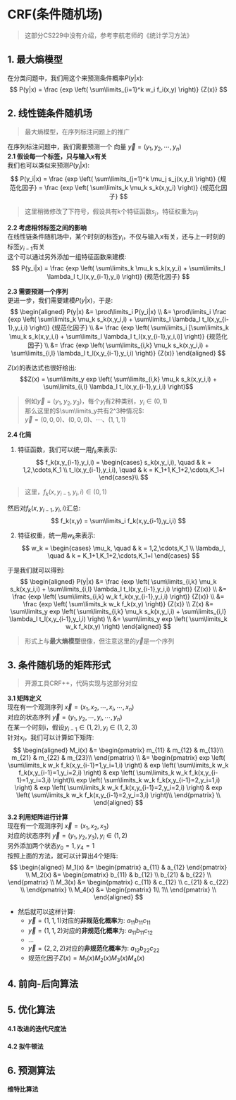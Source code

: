 # CRF(条件随机场)
> 这部分CS229中没有介绍，参考李航老师的《统计学习方法》

## 1. **最大熵模型**
在分类问题中，我们用这个来预测条件概率$P(y|x)$:
$$ P(y|x) = \frac {exp \left( \sum\limits_{i=1}^k w_i f_i(x,y) \right)} {Z(x)} $$

## 2. 线性链条件随机场
> 最大熵模型，在序列标注问题上的推广

在序列标注问题中，我们需要预测一个 向量 $\vec{y} = (y_1, y_2, \cdots, y_n)$  
**2.1 假设每一个标签，只与输入x有关**  
我们也可以类似来预测$P(y_i|x)$:  
$$ 
P(y_i|x) = \frac {exp \left( \sum\limits_{j=1}^k \mu_j s_j(x,y_i) \right)} {规范化因子} 
= \frac {exp \left( \sum\limits_k \mu_k s_k(x,y_i) \right)} {规范化因子} 
$$
> 这里稍微修改了下符号，假设共有k个特征函数$s_j$，特征权重为$\mu_j$


**2.2 考虑相邻标签之间的影响**  
在线性链条件随机场中，某个时刻的标签$y_i$，不仅与输入x有关，还与上一时刻的标签$y_{i-1}$有关  
这个可以通过另外添加一组特征函数来建模:
$$ 
P(y_i|x) = \frac {exp \left( \sum\limits_k \mu_k s_k(x,y_i) + \sum\limits_l \lambda_l t_l(x,y_{i-1},y_i) \right)} {规范化因子} 
$$

**2.3 需要预测一个序列**  
更进一步，我们需要建模$P(y|x)$，于是:  
$$
\begin{aligned}
    P(y|x) &= \prod\limits_i P(y_i|x) \\
    &= \prod\limits_i \frac {exp \left( \sum\limits_k \mu_k s_k(x,y_i,i) + \sum\limits_l \lambda_l t_l(x,y_{i-1},y_i,i) \right)} {规范化因子} \\
    &= \frac {exp \left( \sum\limits_i [\sum\limits_k \mu_k s_k(x,y_i,i) + \sum\limits_l \lambda_l t_l(x,y_{i-1},y_i,i)] \right)} {规范化因子} \\
    &= \frac {exp \left( \sum\limits_{i,k} \mu_k s_k(x,y_i,i) + \sum\limits_{i,l} \lambda_l t_l(x,y_{i-1},y_i,i) \right)} {Z(x)}
\end{aligned}
$$

$Z(x)$的表达式也很好给出:  
$$Z(x) = \sum\limits_y exp \left( \sum\limits_{i,k} \mu_k s_k(x,y_i,i) + \sum\limits_{i,l} \lambda_l t_l(x,y_{i-1},y_i,i) \right)$$
> 例如$\vec{y} = (y_1, y_2, y_3)$，每个$y_i$有2种类别，$y_i \in (0,1)$  
> 那么这里的$\sum\limits_y共有2^3种情况$:  
> $\vec{y} = (0,0,0)、(0,0,0)、\cdots、(1,1,1)$

**2.4 化简**
1. 特征函数，我们可以统一用$f_k$来表示:
$$
    f_k(x,y_{i-1},y_i,i) = 
    \begin{cases}
        s_k(x,y_i,i), \quad & k = 1,2,\cdots,K_1 \\
        t_l(x,y_{i-1},y_i,i), \quad & k = K_1+1,K_1+2,\cdots,K_1+l
    \end{cases}\\
$$
> 这里，$f_k(x,y_{i-1},y_i,i) \in (0,1)$

然后对$f_k(x,y_{i-1},y_i,i)$汇总:  
$$
    f_k(x,y) = \sum\limits_i f_k(x,y_{i-1},y_i,i)
$$

2. 特征权重，统一用$w_k$来表示:  
$$
    w_k = 
    \begin{cases}
        \mu_k, \quad & k = 1,2,\cdots,K_1 \\
        \lambda_l, \quad & k = K_1+1,K_1+2,\cdots,K_1+l
    \end{cases}
$$

于是我们就可以得到:
$$
\begin{aligned}
    P(y|x) &=  \frac {exp \left( \sum\limits_{i,k} \mu_k s_k(x,y_i,i) + \sum\limits_{i,l} \lambda_l t_l(x,y_{i-1},y_i,i) \right)} {Z(x)} \\
    &= \frac {exp \left( \sum\limits_{i,k} w_k f_k(x,y_{i-1},y_i,i) \right)} {Z(x)} \\
    &= \frac {exp \left( \sum\limits_k w_k f_k(x,y) \right)} {Z(x)} \\
    Z(x) &= \sum\limits_y exp \left( \sum\limits_{i,k} \mu_k s_k(x,y_i,i) + \sum\limits_{i,l} \lambda_l t_l(x,y_{i-1},y_i,i) \right) \\
    &= \sum\limits_y exp \left( \sum\limits_k w_k f_k(x,y) \right)
\end{aligned}
$$

> 形式上与**最大熵模型**很像，但注意这里的$\vec{y}$是一个序列

## 3. 条件随机场的矩阵形式
> 开源工具CRF++，代码实现与这部分对应

**3.1 矩阵定义**  
现在有一个观测序列 $\vec{x} = (x_1,x_2,\cdots,x_i,\cdots,x_n)$  
对应的状态序列 $\vec{y} = (y_1,y_2,\cdots,y_i,\cdots,y_n)$  
在某一个时刻i，假设$y_{i-1} \in (1,2), y_i \in (1,2,3)$  
针对$x_i$，我们可以计算如下矩阵:  
$$
\begin{aligned}
    M_i(x) &= 
    \begin{pmatrix}
        m_{11} & m_{12} & m_{13}\\
        m_{21} & m_{22} & m_{23}\\
    \end{pmatrix} \\
    &=
    \begin{pmatrix}
        exp \left( \sum\limits_k w_k f_k(x,y_{i-1}=1,y_i=1,i) \right) & exp \left( \sum\limits_k w_k f_k(x,y_{i-1}=1,y_i=2,i) \right) & exp \left( \sum\limits_k w_k f_k(x,y_{i-1}=1,y_i=3,i) \right)\\
        exp \left( \sum\limits_k w_k f_k(x,y_{i-1}=2,y_i=1,i) \right) & exp \left( \sum\limits_k w_k f_k(x,y_{i-1}=2,y_i=2,i) \right) & exp \left( \sum\limits_k w_k f_k(x,y_{i-1}=2,y_i=3,i) \right)\\
    \end{pmatrix} \\
\end{aligned}
$$

**3.2 利用矩阵进行计算**  
现在有一个观测序列 $\vec{x} = (x_1,x_2,x_3)$  
对应的状态序列 $\vec{y} = (y_1,y_2,y_3), y_i \in (1,2)$  
另外添加两个状态$y_0=1, y_4=1$  
按照上面的方法，就可以计算出4个矩阵:  
$$
\begin{aligned}
    M_1(x) &= 
    \begin{pmatrix}
        a_{11} & a_{12}
    \end{pmatrix} \\
    M_2(x) &= 
    \begin{pmatrix}
        b_{11} & b_{12} \\
        b_{21} & b_{22} \\
    \end{pmatrix} \\
    M_3(x) &= 
    \begin{pmatrix}
        c_{11} & c_{12} \\
        c_{21} & c_{22} \\
    \end{pmatrix} \\
    M_4(x) &= 
    \begin{pmatrix}
        1\\
        1\\
    \end{pmatrix} \\
\end{aligned}
$$

- 然后就可以这样计算:
    - $\vec{y} = (1,1,1)$对应的**非规范化概率**为: $a_{11} b_{11} c_{11}$
    - $\vec{y} = (1,1,2)$对应的**非规范化概率**为: $a_{11} b_{11} c_{12}$
    - ...
    - $\vec{y} = (2,2,2)$对应的**非规范化概率**为: $a_{12} b_{22} c_{22}$
    - 规范化因子$Z(x) = M_1(x) M_2(x) M_3(x) M_4(x)$

## 4. 前向-后向算法

## 5. 优化算法

#### 4.1 改进的迭代尺度法
#### 4.2 拟牛顿法

## 6. 预测算法

**维特比算法**